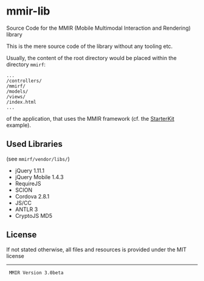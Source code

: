 mmir-lib
========

Source Code for the MMIR (Mobile Multimodal Interaction and Rendering) library 

This is the mere source code of the library without any tooling etc.

Usually, the content of the root directory would be placed within the directory ```mmirf```:

    ...
    /controllers/
    /mmirf/
    /models/
    /views/
    /index.html
    ...

of the application, that uses the MMIR framework (cf. the [StarterKit][1] example).



Used Libraries
--
(see ```mmirf/vendor/libs/```)

 * jQuery 1.11.1
 * jQuery Mobile 1.4.3
 * RequireJS
 * SCION
 * Cordova 2.8.1
 * JS/CC
 * ANTLR 3
 * CryptoJS MD5


License
--
If not stated otherwise, all files and resources is provided under the MIT license

----

~~~~~~
 MMIR Version 3.0beta
~~~~~~

[1]: https://github.com/mmig/mmir-starter-kit


